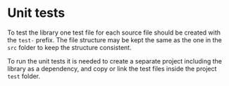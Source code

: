 # Unit tests

To test the library one test file for each source file should be created with
the `test-` prefix.
The file structure may be kept the same as the one in the `src` folder to keep
the structure consistent.

To run the unit tests it is needed to create a separate project including the
library as a dependency, and copy or link the test files inside the project
`test` folder.

